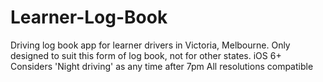 Learner-Log-Book
================

Driving log book app for learner drivers in Victoria, Melbourne. 
Only designed to suit this form of log book, not for other states.
iOS 6+
Considers 'Night driving' as any time after 7pm
All resolutions compatible
